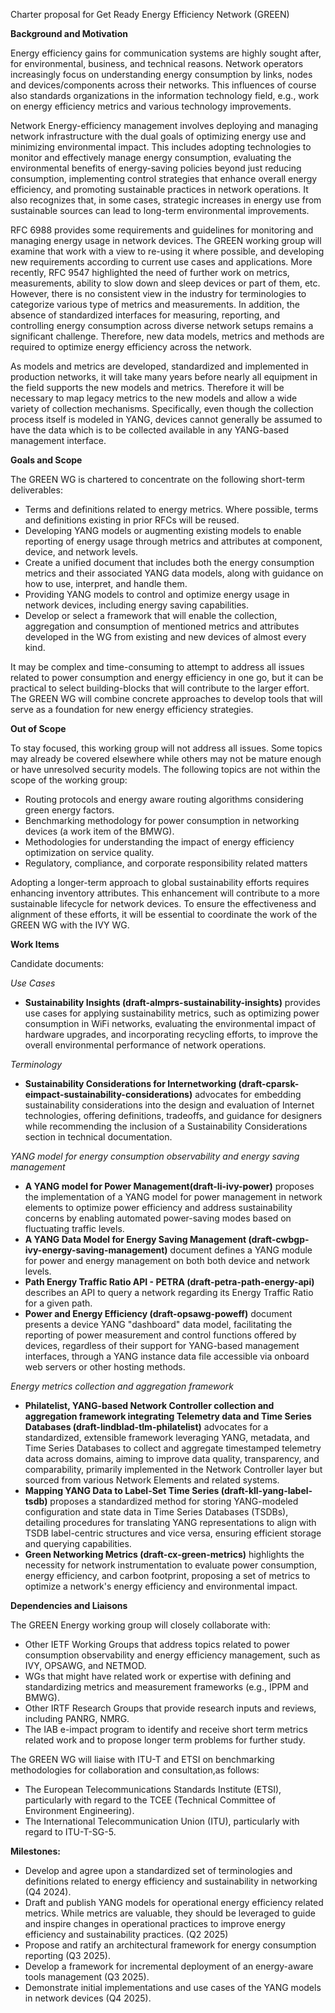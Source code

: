 Charter proposal for Get Ready Energy Efficiency Network (GREEN)

**Background and Motivation**

Energy efficiency gains for communication systems are highly sought after, for environmental, business, and technical reasons. Network operators increasingly focus on understanding energy consumption by links, nodes and devices/components across their networks. This influences of course also standards organizations in the information technology field, e.g., work on energy efficiency metrics and various technology improvements.

Network Energy-efficiency management involves deploying and managing network infrastructure with the dual goals of optimizing energy use and minimizing environmental impact. This includes adopting technologies to monitor and effectively manage energy consumption, evaluating the environmental benefits of energy-saving policies beyond just reducing consumption, implementing control strategies that enhance overall energy efficiency, and promoting sustainable practices in network operations. It also recognizes that, in some cases, strategic increases in energy use from sustainable sources can lead to long-term environmental improvements.

RFC 6988 provides some requirements and guidelines for monitoring and managing energy usage in network devices. 
The GREEN working group will examine that work with a view to re-using it where possible, and developing new requirements according to current use cases and applications. More recently, RFC 9547 highlighted the need of further work on metrics, measurements, ability to slow down and sleep devices or part of them, etc. However, there is no consistent view in the industry for terminologies to categorize various type of metrics and measurements.
In addition, the absence of standardized interfaces for measuring, reporting, and controlling energy consumption across diverse network setups remains a significant challenge. Therefore, new data models, metrics and methods are required to optimize energy efficiency across the network.

As models and metrics are developed, standardized and implemented in production networks, it will take many years before nearly all equipment in the field supports the new models and metrics. Therefore it will be necessary to map legacy metrics to the new models and allow a wide variety of collection mechanisms. Specifically, even though the collection process itself is modeled in YANG, devices cannot generally be assumed to have the data which is to be collected available in any YANG-based management interface.

**Goals and Scope**

The GREEN WG is chartered to concentrate on the following short-term deliverables:
   - Terms and definitions related to energy metrics. Where possible, terms and definitions existing in prior RFCs will be reused.
   - Developing YANG models or augmenting existing models to enable reporting of energy usage through metrics and attributes at component, device, and network levels.
   - Create a unified document that includes both the energy consumption metrics and their associated YANG data models, along with guidance on how to use, interpret, and handle them.
   - Providing YANG models to control and optimize energy usage in network devices, including energy saving capabilities. 
   - Develop or select a framework that will enable the collection, aggregation and consumption of mentioned metrics and attributes developed in the WG from existing and new devices of almost every kind.

It may be complex and time-consuming to attempt to address all issues related to power consumption and energy efficiency in one go, but it can be practical to select building-blocks that will contribute to the larger effort. The GREEN WG will combine concrete approaches to develop tools that will serve as a foundation for new energy efficiency strategies.


**Out of Scope**

To stay focused, this working group will not address all issues. Some topics may already be covered elsewhere while others may not be mature enough or have unresolved security models. The following topics are not within the scope of the working group:

   - Routing protocols and energy aware routing algorithms considering green energy factors.
   - Benchmarking methodology for power consumption in networking devices (a work item of the BMWG).
   - Methodologies for understanding the impact of energy efficiency optimization on service quality.
   - Regulatory, compliance, and corporate responsibility related matters

 Adopting a longer-term approach to global sustainability efforts requires enhancing inventory attributes. This enhancement will contribute to a more sustainable lifecycle for network devices. To ensure the effectiveness and alignment of these efforts, it will be essential to coordinate the work of the GREEN WG with the IVY WG.

**Work Items**

Candidate documents:

*Use Cases*
   - **Sustainability Insights (draft-almprs-sustainability-insights)** provides use cases for applying sustainability metrics, such as optimizing power consumption in WiFi networks, evaluating the environmental impact of hardware upgrades, and incorporating recycling efforts, to improve the overall environmental performance of network operations​.

*Terminology*
   - **Sustainability Considerations for Internetworking (draft-cparsk-eimpact-sustainability-considerations)** advocates for embedding sustainability considerations into the design and evaluation of Internet technologies, offering definitions, tradeoffs, and guidance for designers while recommending the inclusion of a Sustainability Considerations section in technical documentation.

*YANG model for energy consumption observability and energy saving management*
   - **A YANG model for Power Management(draft-li-ivy-power)** proposes the implementation of a YANG model for power management in network elements to optimize power efficiency and address sustainability concerns by enabling automated power-saving modes based on fluctuating traffic levels.
   - **A YANG Data Model for Energy Saving Management (draft-cwbgp-ivy-energy-saving-management)** document defines a YANG module for power and energy management on both both device and network levels.
   - **Path Energy Traffic Ratio API - PETRA  (draft-petra-path-energy-api)** describes an API to query a network regarding its Energy Traffic Ratio for a given path.
   - **Power and Energy Efficiency (draft-opsawg-poweff)** document presents a device YANG "dashboard" data model, facilitating the reporting of power measurement and control functions offered by devices, regardless of their support for YANG-based management interfaces, through a YANG instance data file accessible via onboard web servers or other hosting methods.
   
*Energy metrics collection and aggregation framework*
   - **Philatelist, YANG-based Network Controller collection and aggregation framework integrating Telemetry data and Time Series Databases (draft-lindblad-tlm-philatelist)** advocates for a standardized, extensible framework leveraging YANG, metadata, and Time Series Databases to collect and aggregate timestamped telemetry data across domains, aiming to improve data quality, transparency, and comparability, primarily implemented in the Network Controller layer but sourced from various Network Elements and related systems.
   - **Mapping YANG Data to Label-Set Time Series (draft-kll-yang-label-tsdb)** proposes a standardized method for storing YANG-modeled configuration and state data in Time Series Databases (TSDBs), detailing procedures for translating YANG representations to align with TSDB label-centric structures and vice versa, ensuring efficient storage and querying capabilities.
   - **Green Networking Metrics (draft-cx-green-metrics)** highlights the necessity for network instrumentation to evaluate power consumption, energy efficiency, and carbon footprint, proposing a set of metrics to optimize a network's energy efficiency and environmental impact.


**Dependencies and Liaisons**

The GREEN Energy working group will closely collaborate with:

   - Other IETF Working Groups that address topics related to power consumption observability and energy efficiency
     management, such as IVY, OPSAWG, and NETMOD.
   - WGs that might have related work or expertise with defining and standardizing metrics and measurement frameworks (e.g., IPPM and BMWG). 
   - Other IRTF Research Groups that provide research inputs and reviews, including PANRG, NMRG.
   - The IAB e-impact program to identify and receive short term metrics related work and to propose longer term problems for further study. 

The GREEN WG will liaise with ITU-T and ETSI on benchmarking methodologies for collaboration and consultation,as follows:

   - The European Telecommunications Standards Institute (ETSI), particularly with regard to the TCEE (Technical
     Committee of Environment Engineering).
   - The International Telecommunication Union (ITU), particularly with regard to ITU-T-SG-5.

**Milestones:** 

   - Develop and agree upon a standardized set of terminologies and definitions related to energy efficiency and sustainability in networking (Q4 2024).
   - Draft and publish YANG models for operational energy efficiency related metrics. While metrics are valuable, they should be leveraged to guide and inspire changes in operational practices to improve energy efficiency and sustainability practices. (Q2 2025)
   - Propose and ratify an architectural framework for energy consumption reporting (Q3 2025).
   - Develop a framework for incremental deployment of an energy-aware tools management (Q3 2025).
   - Demonstrate initial implementations and use cases of the YANG models in network devices (Q4 2025). 
